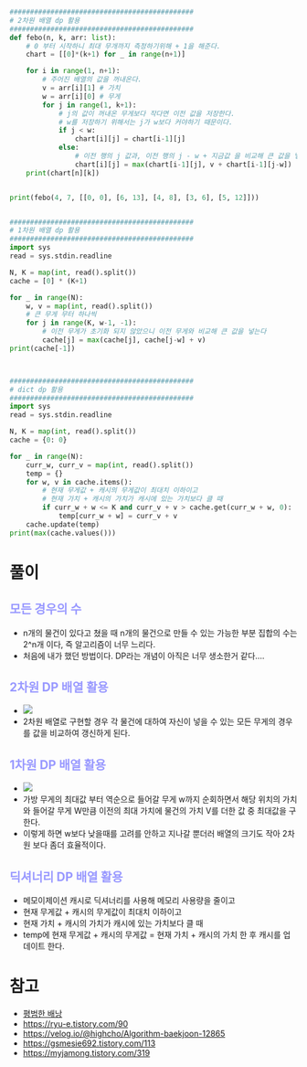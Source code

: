 ``` py 

#############################################
# 2차원 배열 dp 활용
#############################################
def febo(n, k, arr: list):
    # 0 부터 시작하니 최대 무개까지 측정하기위해 + 1을 해준다.
    chart = [[0]*(k+1) for _ in range(n+1)]

    for i in range(1, n+1):
        # 주어진 배열의 값을 꺼내온다.
        v = arr[i][1] # 가치
        w = arr[i][0] # 무게
        for j in range(1, k+1):
            # j의 값이 꺼내온 무게보다 작다면 이전 값을 저장한다.
            # w를 저장하기 위해서는 j가 w보다 커야하기 때문이다.
            if j < w:
                chart[i][j] = chart[i-1][j]
            else:
                # 이전 행의 j 값과, 이전 행의 j - w + 지금값 을 비교해 큰 값을 넣는다.
                chart[i][j] = max(chart[i-1][j], v + chart[i-1][j-w])
    print(chart[n][k])


print(febo(4, 7, [[0, 0], [6, 13], [4, 8], [3, 6], [5, 12]]))


#############################################
# 1차원 배열 dp 활용
#############################################
import sys
read = sys.stdin.readline

N, K = map(int, read().split())
cache = [0] * (K+1)

for _ in range(N):
    w, v = map(int, read().split())
    # 큰 무게 무터 하나씩
    for j in range(K, w-1, -1):
        # 이전 무게가 초기화 되지 않았으니 이전 무게와 비교해 큰 값을 넣는다
        cache[j] = max(cache[j], cache[j-w] + v)
print(cache[-1])



#############################################
# dict dp 활용
#############################################
import sys
read = sys.stdin.readline

N, K = map(int, read().split())
cache = {0: 0}

for _ in range(N):
    curr_w, curr_v = map(int, read().split())
    temp = {}
    for w, v in cache.items():
        # 현재 무게값 + 캐시의 무게값이 최대치 이하이고 
        # 현재 가치 + 캐시의 가치가 캐시에 있는 가치보다 클 때 
        if curr_w + w <= K and curr_v + v > cache.get(curr_w + w, 0):
            temp[curr_w + w] = curr_v + v
    cache.update(temp)
print(max(cache.values()))
```
# 풀이
## __<span style="color:#9999ff">모든 경우의 수</span>__
- n개의 물건이 있다고 쳤을 때 n개의 물건으로 만들 수 있는 가능한 부분 집합의 수는 2^n개 이다, 즉 알고리즘이 너무 느리다.
- 처음에 내가 했던 방법이다. DP라는 개념이 아직은 너무 생소한거 같다....
## __<span style="color:#9999ff">2차원 DP 배열 활용</span>__
- ![](https://img1.daumcdn.net/thumb/R1280x0/?scode=mtistory2&fname=https%3A%2F%2Fblog.kakaocdn.net%2Fdn%2FJ0eeM%2FbtrmksODxUa%2F7NLrK6oNooHheKqIKcf5E0%2Fimg.png)
- 2차원 배열로 구현할 경우 각 물건에 대하여 자신이 넣을 수 있는 모든 무게의 경우를 값을 비교하여 갱신하게 된다.
## __<span style="color:#9999ff">1차원 DP 배열 활용</span>__
- ![](https://img1.daumcdn.net/thumb/R1280x0/?scode=mtistory2&fname=https%3A%2F%2Fblog.kakaocdn.net%2Fdn%2FtwX4d%2FbtriopBG0aZ%2F63pb7TM4pfyj8TwnIhtqL0%2Fimg.png)
- 가방 무게의 최대값 부터 역순으로 들어갈 무게 w까지 순회하면서 해당 위치의 가치와 들어갈 무게 W만큼 이전의 최대 가치에 물건의 가치 V를 더한 값 중 최대값을 구한다.
- 이렇게 하면 w보다 낮을때를 고려를 안하고 지나갈 뿐더러 배열의 크기도 작아 2차원 보다 좀더 효율적이다.
## __<span style="color:#9999ff">딕셔너리 DP 배열 활용</span>__
- 메모이제이션 캐시로 딕셔너리를 사용해 메모리 사용량을 줄이고
- 현재 무게값 + 캐시의 무게값이 최대치 이하이고 
- 현재 가치 + 캐시의 가치가 캐시에 있는 가치보다 클 때 
- temp에 현재 무게값 + 캐시의 무게값 = 현재 가치 + 캐시의 가치 한 후 캐시를 업데이트 한다.
# 참고
- [평범한 배낭](https://www.acmicpc.net/problem/1286)
- https://ryu-e.tistory.com/90
- https://velog.io/@highcho/Algorithm-baekjoon-12865
- https://gsmesie692.tistory.com/113
- https://myjamong.tistory.com/319